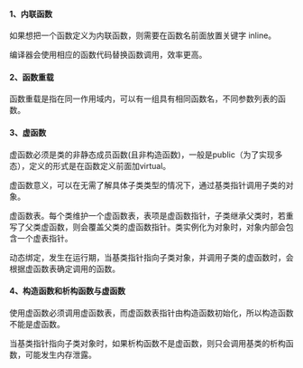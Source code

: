 #### 1、内联函数

如果想把一个函数定义为内联函数，则需要在函数名前面放置关键字 inline。

编译器会使用相应的函数代码替换函数调用，效率更高。

#### 2、函数重载

函数重载是指在同一作用域内，可以有一组具有相同函数名，不同参数列表的函数。

#### 3、虚函数

虚函数必须是类的非静态成员函数(且非构造函数)，一般是public（为了实现多态），定义的形式是在函数定义前面加virtual。

虚函数意义，可以在无需了解具体子类类型的情况下，通过基类指针调用子类的对象。

虚函数表。每个类维护一个虚函数表，表项是虚函数指针，子类继承父类时，若重写了父类虚函数，则会覆盖父类的虚函数指针。类实例化为对象时，对象内部会包含一个虚表指针。

动态绑定，发生在运行期，当基类指针指向子类对象，并调用子类的虚函数时，会根据虚函数表确定调用的函数。

#### 4、构造函数和析构函数与虚函数

使用虚函数必须调用虚函数表，而虚函数表指针由构造函数初始化，所以构造函数不能是虚函数。

当基类指针指向子类对象时，如果析构函数不是虚函数，则只会调用基类的析构函数，可能发生内存泄露。